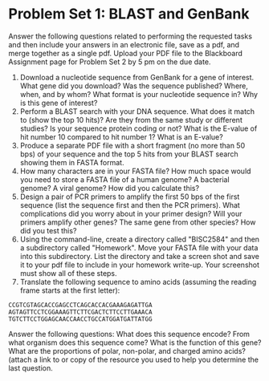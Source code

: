 # Problem Set 1: BLAST and GenBank

Answer the following questions related to performing the requested tasks and then include your answers in an electronic file, save as a pdf, and merge together as a single pdf.  Upload your PDF file to the Blackboard Assignment page for Problem Set 2 by 5 pm on the due date.

1. Download a nucleotide sequence from GenBank for a gene of interest.  What gene did you download?  Was the sequence published?  Where, when, and by whom?  What format is your nucleotide sequence in? Why is this gene of interest?
2. Perform a BLAST search with your DNA sequence.  What does it match to (show the top 10 hits)?  Are they from the same study or different studies?  Is your sequence protein coding or not?  What is the E-value of hit number 10 compared to hit number 1?  What is an E-value?
3. Produce a separate PDF file with a short fragment (no more than 50 bps) of your sequence and the top 5 hits from your BLAST search showing them in FASTA format.
4. How many characters are in your FASTA file?  How much space would you need to store a FASTA file of a human genome?  A bacterial genome?  A viral genome?  How did you calculate this?
5. Design a pair of PCR primers to amplify the first 50 bps of the first sequence (list the sequence first and then the PCR primers).  What complications did you worry about in your primer design?  Will your primers amplify other genes? The same gene from other species? How did you test this?
6. Using the command-line, create a directory called "BISC2584" and then a subdirectory called "Homework".  Move your FASTA file with your data into this subdirectory.  List the directory and take a screen shot and save it to your pdf file to include in your homework write-up. Your screenshot must show all of these steps.
7. Translate the following sequence to amino acids (assuming the reading frame starts at the first letter):
```
CCGTCGTAGCACCGAGCCTCAGCACCACGAAAGAGATTGA
AGTAGTTCCTCGGAAAGTTCTTCGACTCTTCCTTGAAACA
TGTCTTCCTGGAGCAACCAACCTGCCATGGATGATTATGG
```
Answer the following questions:
What does this sequence encode?  From what organism does this sequence come?  What is the function of this gene? What are the proportions of polar, non-polar, and charged amino acids?  (attach a link to or copy of the resource you used to help you determine the last question.
